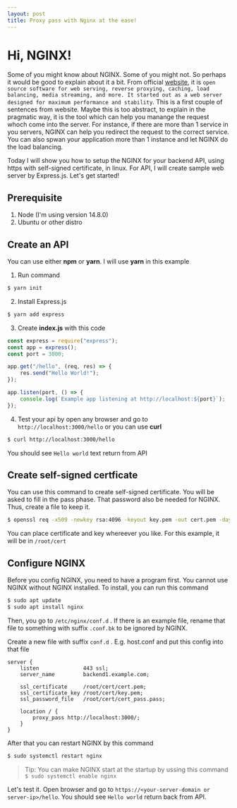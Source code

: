 ```yaml
---
layout: post
title: Proxy pass with Nginx at the ease!
---
```


# Hi, NGINX!

Some of you might know about NGINX. Some of you might not. So perhaps it would be good to explain about it a bit. From official [website](https://www.nginx.com/resources/glossary/nginx/), it is `open source software for web serving, reverse proxying, caching, load balancing, media streaming, and more. It started out as a web server designed for maximum performance and stability`. This is a first couple of sentences from website. Maybe this is too abstract, to explain in the pragmatic way, it is the tool which can help you manange the request whoch come into the server. For instance, if there are more than 1 service in you servers, NGINX can help you redirect the request to the correct service. You can also spwan your application more than 1 instance and let NGINX do the load balancing.

Today I will show you how to setup the NGINX for your backend API, using https with self-signed certificate, in linux. For API, I will create sample web server by Express.js. Let's get started!

## Prerequisite

1. Node (I'm using version 14.8.0)
2. Ubuntu or other distro

## Create an API

You can use either **npm** or **yarn**. I will use **yarn** in this example

1. Run command

```bash
$ yarn init
```

2. Install Express.js

```bash
$ yarn add express
```

3. Create **index.js** with this code

```javascript
const express = require("express");
const app = express();
const port = 3000;

app.get("/hello", (req, res) => {
    res.send("Hello World!");
});

app.listen(port, () => {
    console.log(`Example app listening at http://localhost:${port}`);
});
```

4. Test your api by open any browser and go to `http://localhost:3000/hello` or you can use **curl**

```bash
$ curl http://localhost:3000/hello
```

You should see `Hello world` text return from API

## Create self-signed certficate

You can use this command to create self-signed certificate. You will be asked to fill in the pass phase. That password also be needed for NGINX. Thus, create a file to keep it.

```bash
$ openssl req -x509 -newkey rsa:4096 -keyout key.pem -out cert.pem -days 365
```

You can place certificate and key whereever you like. For this example, it will be in `/root/cert`

## Configure NGINX

Before you config NGINX, you need to have a program first. You cannot use NGINX without NGINX installed. To install, you can run this command

```bash
$ sudo apt update
$ sudo apt install nginx
```

Then, you go to `/etc/nginx/conf.d` . If there is an example file, rename that file to something with suffix `.conf.bk` to be ignored by NGINX.

Create a new file with suffix `conf.d` . E.g. host.conf and put this config into that file

```
server {
    listen              443 ssl;
    server_name         backend1.example.com;

    ssl_certificate     /root/cert/cert.pem;
    ssl_certificate_key /root/cert/key.pem;
    ssl_password_file   /root/cert/cert_pass.pass;

    location / {
        proxy_pass http://localhost:3000/;
    }
}
```

After that you can restart NGINX by this command

```bash
$ sudo systemctl restart nginx
```

> Tip: You can make NGINX start at the startup by ussing this command `$ sudo systemctl enable nginx`

Let's test it. Open browser and go to `https://<your-server-domain or server-ip>/hello`. You should see `Hello world` return back from API.
